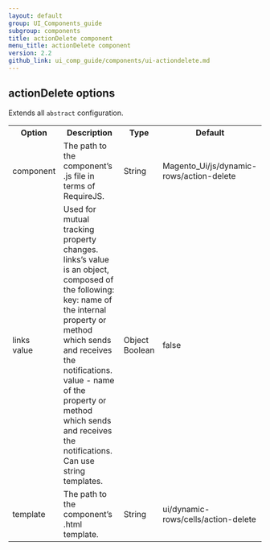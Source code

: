 ```yaml
---
layout: default
group: UI_Components_guide
subgroup: components
title: actionDelete component
menu_title: actionDelete component
version: 2.2
github_link: ui_comp_guide/components/ui-actiondelete.md
---
```


## actionDelete options

Extends all `abstract` configuration. 

<table>
  <tr>
    <th>Option </th>
    <th>Description</th>
    <th>Type</th>
    <th>Default</th>
  </tr>
  <tr>
    <td>component</td>
    <td>The path to the component’s .js file in terms of RequireJS.</td>
    <td>String</td>
    <td>Magento_Ui/js/dynamic-rows/action-delete</td>
  </tr>
  <tr>
    <td>links<br>value</td>
    <td>Used for mutual tracking property changes. links’s value is an object, composed of the following:<br>key: name of the internal property or method which sends and receives the notifications.<br>value - name of the property or method which sends and receives the notifications. Can use string templates.</td>
    <td>Object<br>Boolean</td>
    <td>false</td>
  </tr>
  <tr>
    <td>template</td>
    <td>The path to the component’s .html template.</td>
    <td>String</td>
    <td>ui/dynamic-rows/cells/action-delete</td>
  </tr>
</table>